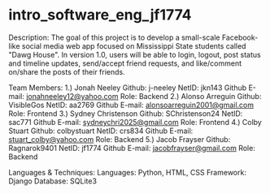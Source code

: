 # intro_software_eng_jf1774

Description:
  The goal of this project is to develop a small-scale Facebook-like social media web app focused on Mississippi State students called "Dawg House".
  In version 1.0, users will be able to login, logout, post status and timeline updates, send/accept friend requests, and like/comment on/share the posts of their friends. 

Team Members:
1.) Jonah Neeley
      Github: j-neeley
      NetID: jkn143
      Github E-mail: jonahneeley12@yahoo.com
      Role: Backend
2.) Alonso Arreguin
      Github: VisibleGos
      NetID: aa2769
      Github E-mail: alonsoarreguin2001@gmail.com
      Role: Frontend
3.) Sydney Christenson
      Github: SChristenson24
      NetID: sac771
      Github E-mail: sydneychri2025@gmail.com
      Role: Frontend
4.) Colby Stuart
      Github: colbystuart
      NetID: crs834
      Github E-mail: stuart_colby@yahoo.com
      Role: Backend
5.) Jacob Frayser
      Github: Ragnarok9401
      NetID: jf1774
      Github E-mail: jacobfrayser@gmail.com
      Role: Backend

Languages & Techniques:
  Languages: Python, HTML, CSS
  Framework: Django
  Database: SQLite3

